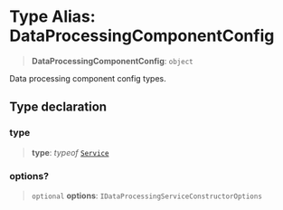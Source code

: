 # Type Alias: DataProcessingComponentConfig

> **DataProcessingComponentConfig**: `object`

Data processing component config types.

## Type declaration

### type

> **type**: *typeof* [`Service`](../variables/DataProcessingComponentType.md#service)

### options?

> `optional` **options**: `IDataProcessingServiceConstructorOptions`
